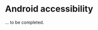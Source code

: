 # Android accessibility

<script>$(document).ready(function () {
    setBreadcrumb([{"label":"Android"}]);
    addSubMenu([
        {"label":"Design criteria","url":"criteria-android.html"}, 
        {"label":"Developers guide","url":"dev-android.html"},
        {"label":"TalkBack","url":"talkback.html"}
    ]);        
});</script>

<span data-menuitem="mobile-android"></span>

... to be completed.
       
<!--  This file is part of a11y-guidelines | Our vision of mobile & web accessibility guidelines and best practices, with valid/invalid examples.
 Copyright (C) 2016  Orange SA
 See the Creative Commons Legal Code Attribution-ShareAlike 3.0 Unported License for more details (LICENSE file). -->